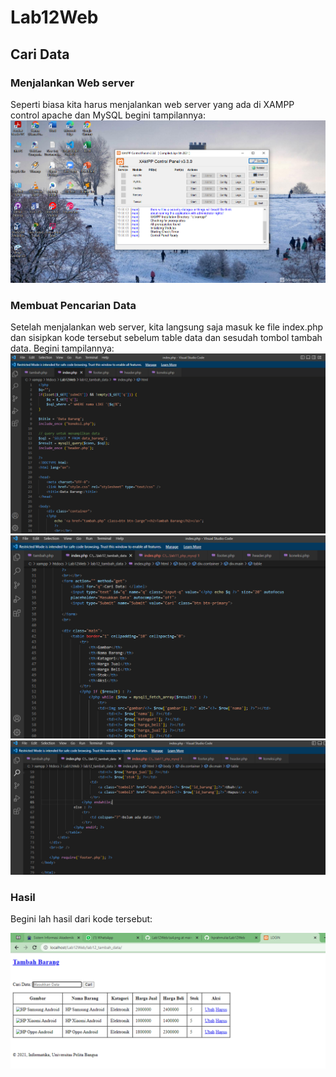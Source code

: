 # Lab12Web
## Cari Data

### Menjalankan Web server 
Seperti biasa kita harus menjalankan web server yang ada di XAMPP control apache dan MySQL begini tampilannya:
![gambar1](Capture.png)

### Membuat Pencarian Data
Setelah menjalankan web server, kita langsung saja masuk ke file index.php dan sisipkan kode tersebut sebelum table data dan sesudah tombol tambah data. Begini tampilannya:
![gambar2](Capture1.png)
![gambar3](Capture2.png)
![gambar4](Capture3.png)

### Hasil
Begini lah hasil dari kode tersebut:

![gambar4](Capture4.png)
